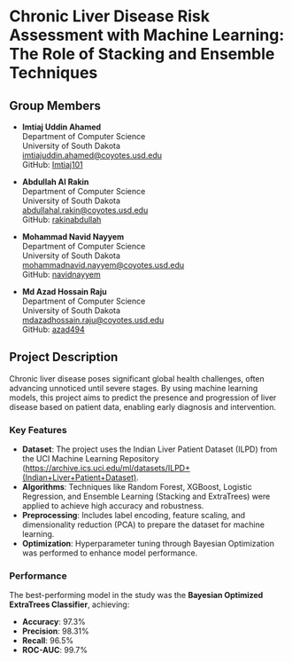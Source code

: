 # Chronic Liver Disease Risk Assessment with Machine Learning: The Role of Stacking and Ensemble Techniques

## Group Members
- **Imtiaj Uddin Ahamed**  
  Department of Computer Science  
  University of South Dakota  
  [imtiajuddin.ahamed@coyotes.usd.edu](mailto:imtiajuddin.ahamed@coyotes.usd.edu)  
  GitHub: [Imtiaj101](https://github.com/Imtiaj101)

- **Abdullah Al Rakin**  
  Department of Computer Science  
  University of South Dakota  
  [abdullahal.rakin@coyotes.usd.edu](mailto:abdullahal.rakin@coyotes.usd.edu)  
  GitHub: [rakinabdullah](https://github.com/rakinabdullah)

- **Mohammad Navid Nayyem**  
  Department of Computer Science  
  University of South Dakota  
  [mohammadnavid.nayyem@coyotes.usd.edu](mailto:mohammadnavid.nayyem@coyotes.usd.edu)  
  GitHub: [navidnayyem](https://github.com/navidnayyem)

- **Md Azad Hossain Raju**  
  Department of Computer Science  
  University of South Dakota  
  [mdazadhossain.raju@coyotes.usd.edu](mailto:mdazadhossain.raju@coyotes.usd.edu)  
  GitHub: [azad494](https://github.com/azad494)
  
## Project Description
Chronic liver disease poses significant global health challenges, often advancing unnoticed until severe stages. By using machine learning models, this project aims to predict the presence and progression of liver disease based on patient data, enabling early diagnosis and intervention.


### Key Features
- **Dataset**: The project uses the Indian Liver Patient Dataset (ILPD) from the UCI Machine Learning Repository (https://archive.ics.uci.edu/ml/datasets/ILPD+(Indian+Liver+Patient+Dataset).
- **Algorithms**: Techniques like Random Forest, XGBoost, Logistic Regression, and Ensemble Learning (Stacking and ExtraTrees) were applied to achieve high accuracy and robustness.
- **Preprocessing**: Includes label encoding, feature scaling, and dimensionality reduction (PCA) to prepare the dataset for machine learning.
- **Optimization**: Hyperparameter tuning through Bayesian Optimization was performed to enhance model performance.

### Performance
The best-performing model in the study was the **Bayesian Optimized ExtraTrees Classifier**, achieving:
- **Accuracy**: 97.3%
- **Precision**: 98.31%
- **Recall**: 96.5%
- **ROC-AUC**: 99.7%
